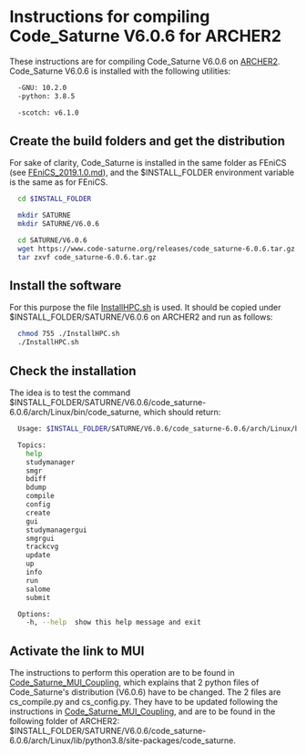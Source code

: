 Instructions for compiling Code_Saturne V6.0.6 for ARCHER2
======================================================
These instructions are for compiling Code_Saturne V6.0.6 on 
[ARCHER2](https://www.archer2.ac.uk).
Code_Saturne V6.0.6 is installed with the following utilities:

```bash
  -GNU: 10.2.0
  -python: 3.8.5

  -scotch: v6.1.0
```

Create the build folders and get the distribution
---------------------------------------------
For sake of clarity, Code_Saturne is installed in the same folder as FEniCS (see [FEniCS_2019.1.0.md](https://github.com/ParaSiF-CF/ParaSiF-CF_Archer2_install/blob/master/FEniCS/V2019.1.0/FEniCS_2019.1.0.md)), and the $INSTALL_FOLDER environment variable is the same as for FEniCS.

```bash
  cd $INSTALL_FOLDER

  mkdir SATURNE
  mkdir SATURNE/V6.0.6

  cd SATURNE/V6.0.6
  wget https://www.code-saturne.org/releases/code_saturne-6.0.6.tar.gz
  tar zxvf code_saturne-6.0.6.tar.gz
```

Install the software
---------------------------------------------
For this purpose the file [InstallHPC.sh](https://github.com/ParaSiF-CF/ParaSiF-CF_Archer2_install/blob/master/Code_Saturne/V6.0.6/InstallHPC.sh) is used. It should be copied under $INSTALL_FOLDER/SATURNE/V6.0.6 on ARCHER2 and run as follows:

```bash
  chmod 755 ./InstallHPC.sh
  ./InstallHPC.sh
```

Check the installation
---------------------------------------------
The idea is to test the command $INSTALL_FOLDER/SATURNE/V6.0.6/code_saturne-6.0.6/arch/Linux/bin/code_saturne, which should return:

```bash
  Usage: $INSTALL_FOLDER/SATURNE/V6.0.6/code_saturne-6.0.6/arch/Linux/bin/code_saturne <topic>

  Topics:
    help
    studymanager
    smgr
    bdiff
    bdump
    compile
    config
    create
    gui
    studymanagergui
    smgrgui
    trackcvg
    update
    up
    info
    run
    salome
    submit

  Options:
    -h, --help  show this help message and exit
```

Activate the link to MUI
---------------------------------------------
The instructions to perform this operation are to be found in [Code_Saturne_MUI_Coupling](https://github.com/MUI-Utilities/MUI_Utilities/tree/main/Code_Saturne_MUI_Coupling), which explains that 2 python files of Code_Saturne's distribution (V6.0.6) have to be changed. The 2 files are cs_compile.py and cs_config.py. They have to be updated following the instructions in [Code_Saturne_MUI_Coupling](https://github.com/MUI-Utilities/MUI_Utilities/tree/main/Code_Saturne_MUI_Coupling), and are to be found in the following folder of ARCHER2: $INSTALL_FOLDER/SATURNE/V6.0.6/code_saturne-6.0.6/arch/Linux/lib/python3.8/site-packages/code_saturne.

